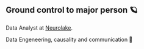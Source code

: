 ## Ground control to major person :ringed_planet:	

Data Analyst at [Neurolake](https://www.neurotech.com.br/neurolake/).

Data Engeneering, causality and communication :mega:
